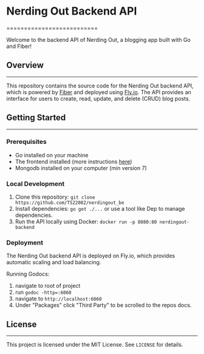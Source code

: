 # Nerding Out Backend API

==========================

Welcome to the backend API of Nerding Out, a blogging app built with Go and Fiber!

## Overview
----------

This repository contains the source code for the Nerding Out backend API, which is powered by [Fiber](https://github.com/gofiber/fiber) and deployed using [Fly.io](https://fly.io). The API provides an interface for users to create, read, update, and delete (CRUD) blog posts.

## Getting Started
-------------------

### Prerequisites

* Go installed on your machine
* The frontend installed (more instructions [here](https://github.com/TS22082/nerdingout_fe))
* Mongodb installed on your computer (min version 7)

### Local Development
1. Clone this repository: `git clone https://github.com/TS22082/nerdingout_be`
2. Install dependencies: `go get ./...` or use a tool like Dep to manage dependencies.
3. Run the API locally using Docker: `docker run -p 8080:80 nerdingout-backend`

### Deployment
The Nerding Out backend API is deployed on Fly.io, which provides automatic scaling and load balancing.

Running Godocs:
1. navigate to root of project
2. run `godoc -http=:6060`
3. navigate to `http://localhost:6060`
4. Under "Packages" click "Third Party" to be scrolled to the repos docs.


## License
---------

This project is licensed under the MIT License. See `LICENSE` for details.